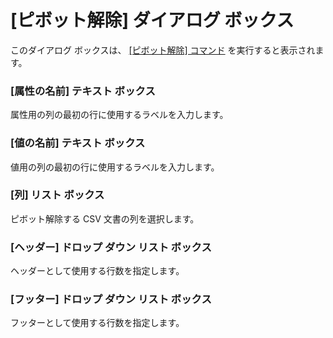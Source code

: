 # \[ピボット解除\] ダイアログ ボックス

このダイアログ ボックスは、 [\[ピボット解除\] コマンド](../../cmd/edit/unpivot) を実行すると表示されます。

### \[属性の名前\] テキスト ボックス

属性用の列の最初の行に使用するラベルを入力します。

### \[値の名前\] テキスト ボックス

値用の列の最初の行に使用するラベルを入力します。

### \[列\] リスト ボックス

ピボット解除する CSV 文書の列を選択します。

### \[ヘッダー\] ドロップ ダウン リスト ボックス

ヘッダーとして使用する行数を指定します。

### \[フッター\] ドロップ ダウン リスト ボックス

フッターとして使用する行数を指定します。
